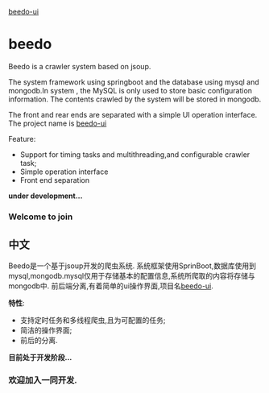 [beedo-ui](https://github.com/ITtraveler/beedo-ui)

# beedo
Beedo is a crawler system based on jsoup.

The system framework using springboot and the database using mysql and mongodb.In system ,
the MySQL is only used to store basic configuration information. The contents crawled by the system will be stored in mongodb.

The front and rear ends are separated with a simple UI operation interface. The project name is [beedo-ui](https://github.com/ITtraveler/beedo-ui)


Feature:
  - Support for timing tasks and multithreading,and configurable crawler task;
  - Simple operation interface
  - Front end separation
 
**under development...**
 
### Welcome to join 
  
## 中文
  Beedo是一个基于jsoup开发的爬虫系统.
  系统框架使用SprinBoot,数据库使用到mysql,mongodb.mysql仅用于存储基本的配置信息,系统所爬取的内容将存储与mongodb中.
  前后端分离,有着简单的ui操作界面,项目名[beedo-ui](https://github.com/ITtraveler/beedo-ui).
  
  **特性**:
  - 支持定时任务和多线程爬虫,且为可配置的任务;
  - 简洁的操作界面;
  - 前后的分离.
  
  **目前处于开发阶段...**
  
  ### 欢迎加入一同开发.
  
  

